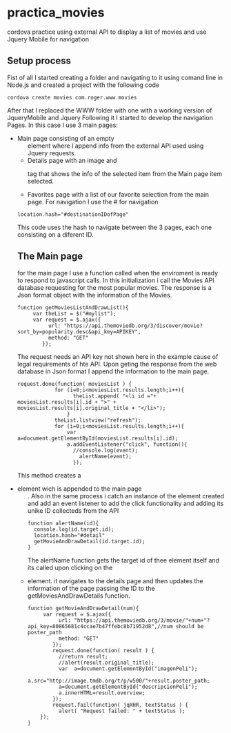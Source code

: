 # practica_movies
cordova practice using external API to display a list of movies and use Jquery Mobile for navigation

## Setup process

Fist of all I started creating a folder and navigating to it using comand line in Node.js and created a project with the following code
```
cordova create movies com.roger.www movies
```

After that I replaced the WWW folder with one with a working version of JqueryMobile and Jquery
Following it I started to develop the navigation Pages. 
In this case I use 3 main pages:
  - Main page consisting of an empty <ul> element where I append info from the external API used using Jquery requests.
  - Details page with an image and <p> tag that shows the info of the selected item from the Main page item selected.
  - Favorites page with a list of our favorite selection from the main page.
For navigation I use the # for navigation
```
location.hash="#destinationIDofPage"
```
This code uses the hash to navigate between the 3 pages, each one consisting on a diferent ID.

## The Main page

for the main page I use a function called when the enviroment is ready to respond to javascript calls. In this initialization i call the Movies API database requesting for the most popular movies. The response is a Json format object with the information of the Movies.
```
function getMoviesListAndDrawList(){
     var theList = $("#mylist");
     var request = $.ajax({
          url: "https://api.themoviedb.org/3/discover/movie?sort_by=popularity.desc&api_key=APIKEY",
          method: "GET"
        });
```
The request needs an API key not shown here in the example cause of legal requirements of hte API. 
Upon geting the response from the web database in Json format I append the information to the main page.

```
request.done(function( moviesList ) {
            for (i=0;i<moviesList.results.length;i++){
                  theList.append( "<li id ="+ moviesList.results[i].id + ">" + moviesList.results[i].original_title + "</li>");
                }
            theList.listview("refresh");
            for (i=0;i<moviesList.results.length;i++){
                var  a=document.getElementById(moviesList.results[i].id);
                a.addEventListener("click", function(){
                  //console.log(event);
                    alertName(event);
                  });
```

This method creates a <li> element wich is appended to the main page <ul>.
Also in the same process i catch an instance of the element created and add an event listener to add the click functionality and adding its unike ID collecteds from the API
  
````
function alertName(id){
  console.log(id.target.id);
  location.hash="#detail"
  getMovieAndDrawDetail(id.target.id);
}
````

The alertName function gets the target id of thee element itself and its called upon clicking on the <li> element.
it navigates to the details page and then updates the information of the page passing the ID to the getMoviesAndDrawDetails function.
````
function getMovieAndDrawDetail(num){
     var request = $.ajax({
          url: "https://api.themoviedb.org/3/movie/"+num+"?api_key=80865681c4ccae7b47ffebc8b71952d8",//num should be poster_path
          method: "GET"
        });
        request.done(function( result ) {
          //return result;
          //alert(result.original_title);
          var  a=document.getElementById("imagenPeli");
          a.src="http://image.tmdb.org/t/p/w500/"+result.poster_path;
          a=document.getElementById("descripcionPeli");
          a.innerHTML=result.overview;
        });
        request.fail(function( jqXHR, textStatus ) {
          alert( "Request failed: " + textStatus );
    });
}
````

